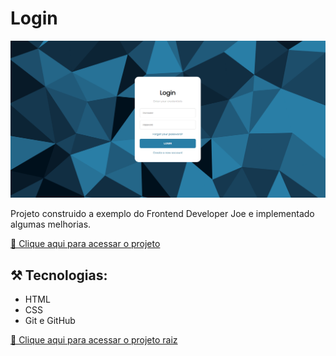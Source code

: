 # Login

![preview](./.github/preview.png)

Projeto construido a exemplo do Frontend Developer Joe e implementado algumas melhorias.

[🔗 Clique aqui para acessar o projeto](https://personalized-login.vercel.app)

## ⚒️ Tecnologias:

- HTML
- CSS
- Git e GitHub

[🔗 Clique aqui para acessar o projeto raiz](https://www.instagram.com/p/CkJPYRajHhT/?igshid=MDJmNzVkMjY=)

